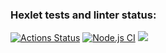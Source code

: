 ### Hexlet tests and linter status:

[![Actions Status](https://github.com/Hisun0/frontend-project-11/workflows/hexlet-check/badge.svg)](https://github.com/Hisun0/frontend-project-11/actions)
[![Node.js CI](https://github.com/Hisun0/frontend-project-11/actions/workflows/node.js.yml/badge.svg)](https://github.com/Hisun0/frontend-project-11/actions/workflows/node.js.yml)
<a href="https://codeclimate.com/github/Hisun0/frontend-project-11/maintainability"><img src="https://api.codeclimate.com/v1/badges/83df60c7b7e749fb5506/maintainability" /></a>
